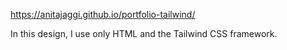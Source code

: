 https://anitajaggi.github.io/portfolio-tailwind/

In this design, I use only HTML and the Tailwind CSS framework.
